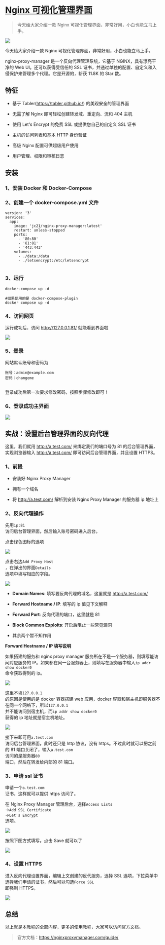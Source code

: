# [Nginx 可视化管理界面](https://github.com/jaydong2016/gitblog/issues/16)

> 今天给大家介绍一款 Nginx 可视化管理界面，非常好用，小白也能立马上手。

![](http://pic9.adone.eu.org/modb_20230329_01597a5a-cdd7-11ed-a521-38f9d3cd240d.png)



今天给大家介绍一款 Nginx 可视化管理界面，非常好用，小白也能立马上手。

nginx-proxy-manager 是一个反向代理管理系统，它基于 NGINX，具有漂亮干净的 Web UI。还可以获得受信任的 SSL 证书，并通过单独的配置、自定义和入侵保护来管理多个代理。它是开源的，斩获 11.8K 的 Star 数。

特征
--

*   基于 Tabler(https://tabler.github.io/) 的美观安全的管理界面

*   无需了解 Nginx 即可轻松创建转发域、重定向、流和 404 主机

*   使用 Let's Encrypt 的免费 SSL 或提供您自己的自定义 SSL 证书

*   主机的访问列表和基本 HTTP 身份验证

*   高级 Nginx 配置可供超级用户使用

*   用户管理、权限和审核日志

安装
--

### 1、安装 Docker 和 Docker-Compose

### 2、创建一个 docker-compose.yml 文件

```
version: '3'
services:
  app:
    image: 'jc21/nginx-proxy-manager:latest'
    restart: unless-stopped
    ports:
      - '80:80'
      - '81:81'
      - '443:443'
    volumes:
      - ./data:/data
      - ./letsencrypt:/etc/letsencrypt


```

### 3、运行

```
docker-compose up -d

#如果使用的是 docker-compose-plugin
docker compose up -d

```

### 4、访问网页

运行成功后，访问 http://127.0.0.1:81/ 就能看到界面啦

![](http://pic9.adone.eu.org/modb_20230329_01674f18-cdd7-11ed-a521-38f9d3cd240d.png)

### 5、登录

网站默认账号和密码为

```
账号：admin@example.com
密码：changeme


```

登录成功后第一次要求修改密码，按照步骤修改即可！

### 6、登录成功主界面

![](http://pic9.adone.eu.org/modb_20230329_01835f46-cdd7-11ed-a521-38f9d3cd240d.png)

实战：设置后台管理界面的反向代理
----------------

这里，我们就用 http://a.test.com/ 来绑定我们的端口号为 81 的后台管理界面，实现浏览器输入 http://a.test.com/ 即可访问后台管理界面，并且设置 HTTPS。

### 1、前提

*   安装好 Nginx Proxy Manager

*   拥有一个域名

*   将 http://a.test.com/ 解析到安装 Nginx Proxy Manager 的服务器 ip 地址上

### 2、反向代理操作

先用`ip:81`  
 访问后台管理界面，然后输入账号密码进入后台。

点击绿色图标的选项

![](http://pic9.adone.eu.org/modb_20230329_0176ed88-cdd7-11ed-a521-38f9d3cd240d.png)

点击右边`Add Proxy Host`  
 ，在弹出的界面`Details`  
选项中填写相应的字段。

![](http://pic9.adone.eu.org/modb_20230329_01918620-cdd7-11ed-a521-38f9d3cd240d.png)

*   **Domain Names**: 填写要反向代理的域名，这里就是 http://a.test.com/

*   **Forward Hostname / IP**: 填写的 ip 值见下文解释

*   **Forward Port**: 反向代理的端口，这里就是 81

*   **Block Common Exploits**: 开启后阻止一些常见漏洞

*   其余两个暂不知作用

**Forward Hostname / IP 填写说明**

如果搭建的服务和 nginx proxy manager 服务所在不是一个服务器，则填写能访问对应服务的 IP。如果都在同一台服务器上，则填写在服务器中输入`ip addr show docker0`  
 命令获取得到的 ip。

![](http://pic9.adone.eu.org/modb_20230329_01a1ce36-cdd7-11ed-a521-38f9d3cd240d.png)

这里不填`127.0.0.1`  
的原因是使用的是 docker 容器搭建 web 应用，docker 容器和宿主机即服务器不在同一个网络下，所以`127.0.0.1`  
并不能访问到宿主机，而`ip addr show docker0`  
获得的 ip 地址就是宿主机地址。

![](http://pic9.adone.eu.org/modb_20230329_01b10bf8-cdd7-11ed-a521-38f9d3cd240d.png)

接下来即可用`a.test.com`  
 访问后台管理界面，此时还只是 http 协议，没有 https。不过此时就可以把之前的 81 端口关闭了，输入`a.test.com`  
 访问的是服务器`80`  
端口，然后在转发给内部的 81 端口。

### 3、申请 ssl 证书

申请一个`a.test.com`  
 证书，这样就可以提供 https 访问了。

在 Nginx Proxy Manager 管理后台，选择`Access Lists`  
->`Add SSL Certificate`  
->`Let's Encrypt`  
选项。

![](http://pic9.adone.eu.org/modb_20230329_01bfc6fc-cdd7-11ed-a521-38f9d3cd240d.png)

按照下图方式填写，点击 Save 就可以了

![](http://pic9.adone.eu.org/modb_20230329_01ccf318-cdd7-11ed-a521-38f9d3cd240d.png)

### 4、设置 HTTPS

进入反向代理设置界面，编辑上文创建的反代服务，选择 SSL 选项，下拉菜单中选择我们申请的证书，然后可以勾选`Force SSL`  
即强制 HTTPS。

![](http://pic9.adone.eu.org/modb_20230329_01dc94a8-cdd7-11ed-a521-38f9d3cd240d.png)

总结
--

以上就是本教程的全部内容，更多的使用教程，大家可以访问官方文档。

> 官方文档：https://nginxproxymanager.com/guide/